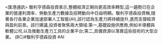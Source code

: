 <匯港通訊>  駿利亨德森投資表示,整體經濟正朝向更高效率轉型,這一趨勢已在企業的營運利潤率、勞動生產力數據及招聘動向中日益明顯。駿利亨德森投資稱,隨著各行各業企業加速部署人工智能(AI),該行認為生產力將持續提升,進而支撐經濟與盈利前景。該行建議,投資者聚焦兩大領域:第一,基礎設施供應商,例如半導體與軟體公司,以及推動生產力工具的企業平台;第二,具備資源以落實這些技術的大型企業。 (BC)#駿利亨德森投資  #AI